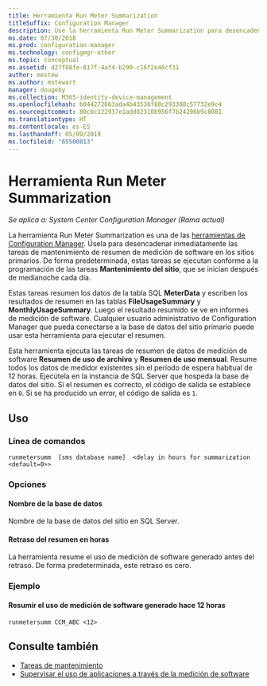 ```yaml
---
title: Herramienta Run Meter Summarization
titleSuffix: Configuration Manager
description: Use la herramienta Run Meter Summarization para desencadenar las tareas de resumen de medición de software en Configuration Manager.
ms.date: 07/30/2018
ms.prod: configuration-manager
ms.technology: configmgr-other
ms.topic: conceptual
ms.assetid: d27f88fe-817f-4af4-b290-c16f2e46cf31
author: mestew
ms.author: mstewart
manager: dougeby
ms.collection: M365-identity-device-management
ms.openlocfilehash: b044272663ada4b43536f88c293308c57732e9c4
ms.sourcegitcommit: 80cbc122937e1add82310b956f7b24296b9c8081
ms.translationtype: HT
ms.contentlocale: es-ES
ms.lasthandoff: 05/09/2019
ms.locfileid: "65500813"
---
```

# <a name="run-meter-summarization-tool"></a>Herramienta Run Meter Summarization

*Se aplica a: System Center Configuration Manager (Rama actual)*

La herramienta Run Meter Summarization es una de las [herramientas de Configuration Manager](/sccm/core/support/tools). Úsela para desencadenar inmediatamente las tareas de mantenimiento de resumen de medición de software en los sitios primarios. De forma predeterminada, estas tareas se ejecutan conforme a la programación de las tareas **Mantenimiento del sitio**, que se inician después de medianoche cada día. 

Estas tareas resumen los datos de la tabla SQL **MeterData** y escriben los resultados de resumen en las tablas **FileUsageSummary** y **MonthlyUsageSummary**. Luego el resultado resumido se ve en informes de medición de software. Cualquier usuario administrativo de Configuration Manager que pueda conectarse a la base de datos del sitio primario puede usar esta herramienta para ejecutar el resumen. 

Esta herramienta ejecuta las tareas de resumen de datos de medición de software **Resumen de uso de archivo** y **Resumen de uso mensual**. Resume todos los datos de medidor existentes sin el período de espera habitual de 12 horas. Ejecútela en la instancia de SQL Server que hospeda la base de datos del sitio. Si el resumen es correcto, el código de salida se establece en `0`. Si se ha producido un error, el código de salida es `1`.



## <a name="usage"></a>Uso

### <a name="command-line"></a>Línea de comandos

`runmetersumm  [sms database name]  <delay in hours for summarization <default=0>>`


### <a name="options"></a>Opciones

#### <a name="database-name"></a>Nombre de la base de datos
Nombre de la base de datos del sitio en SQL Server.

#### <a name="delay-in-hours-for-summarization"></a>Retraso del resumen en horas
La herramienta resume el uso de medición de software generado antes del retraso. De forma predeterminada, este retraso es cero.


### <a name="example"></a>Ejemplo

#### <a name="summarize-the-software-metering-usage-generated-12-hours-ago"></a>Resumir el uso de medición de software generado hace 12 horas

`runmetersumm CCM_ABC <12>`



## <a name="see-also"></a>Consulte también

- [Tareas de mantenimiento](/sccm/core/servers/manage/maintenance-tasks)
- [Supervisar el uso de aplicaciones a través de la medición de software](/sccm/apps/deploy-use/monitor-app-usage-with-software-metering)
